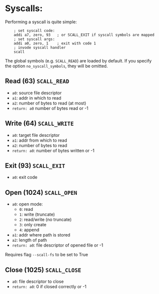 # Syscalls:

Performing a syscall is quite simple:
```risc-v asm
    ; set syscall code:
    addi a7, zero, 93   ; or SCALL_EXIT if syscall symbols are mapped
    ; set syscall args:
    addi a0, zero, 1    ; exit with code 1
    ; invode syscall handler
    scall               
```

The global symbols (e.g. `SCALL_READ`) are loaded by default. If you specify the option `no_syscall_symbols`, they will be omitted.


## Read (63) `SCALL_READ`
* `a0`: source file descriptor
* `a1`: addr in which to read
* `a2`: number of bytes to read (at most)
* `return: a0` number of bytes read or -1

## Write (64) `SCALL_WRITE`
* `a0`: target file descriptor
* `a1`: addr from which to read
* `a2`: number of bytes to read
* `return: a0`: number of bytes written or -1

## Exit (93) `SCALL_EXIT`
* `a0`: exit code

## Open (1024) `SCALL_OPEN`
* `a0`: open mode:
    - `0`: read
    - `1`: write (truncate)
    - `2`: read/write (no truncate)
    - `3`: only create
    - `4`: append
* `a1`: addr where path is stored
* `a2`: length of path
* `return: a0`: file descriptor of opened file or -1

Requires flag `--scall-fs` to be set to True

## Close (1025) `SCALL_CLOSE`
* `a0`: file descriptor to close
* `return: a0`: 0 if closed correctly or -1

